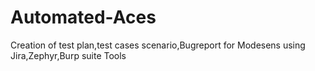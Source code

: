 # Automated-Aces
Creation of test plan,test cases scenario,Bugreport for Modesens using Jira,Zephyr,Burp suite Tools
